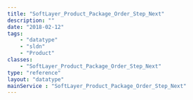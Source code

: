 ```yaml
---
title: "SoftLayer_Product_Package_Order_Step_Next"
description: ""
date: "2018-02-12"
tags:
    - "datatype"
    - "sldn"
    - "Product"
classes:
    - "SoftLayer_Product_Package_Order_Step_Next"
type: "reference"
layout: "datatype"
mainService : "SoftLayer_Product_Package_Order_Step_Next"
---
```

